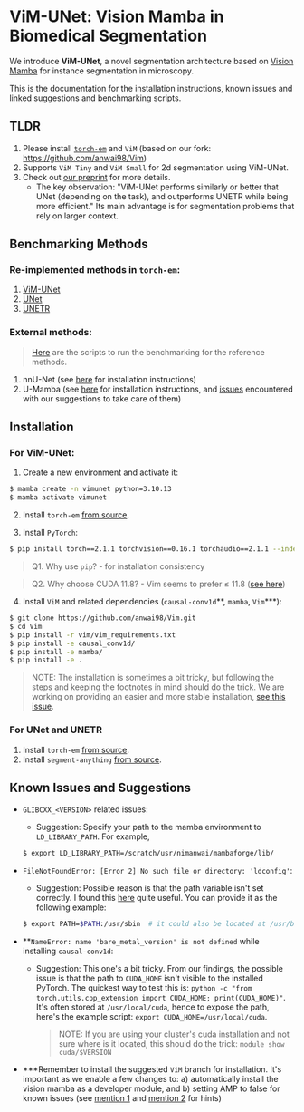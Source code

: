 # ViM-UNet: Vision Mamba in Biomedical Segmentation

We introduce **ViM-UNet**, a novel segmentation architecture based on [Vision Mamba](https://github.com/hustvl/Vim) for instance segmentation in microscopy.

This is the documentation for the installation instructions, known issues and linked suggestions and benchmarking scripts.

## TLDR
1. Please install [`torch-em`](https://github.com/constantinpape/torch-em) and `ViM` (based on our fork: https://github.com/anwai98/Vim)
2. Supports `ViM Tiny` and `ViM Small` for 2d segmentation using ViM-UNet.
3. Check out [our preprint](https://arxiv.org/abs/2404.07705) for more details.
    - The key observation: "ViM-UNet performs similarly or better that UNet (depending on the task), and outperforms UNETR while being more efficient." Its main advantage is for segmentation problems that rely on larger context.

## Benchmarking Methods

### Re-implemented methods in `torch-em`:
1. [ViM-UNet](https://github.com/constantinpape/torch-em/blob/main/torch_em/model/vim.py)
2. [UNet](https://github.com/constantinpape/torch-em/blob/main/torch_em/model/unet.py)
3. [UNETR](https://github.com/constantinpape/torch-em/blob/main/torch_em/model/unetr.py)

### External methods:

> [Here](https://github.com/computational-cell-analytics/vimunet-benchmarking) are the scripts to run the benchmarking for the reference methods.

1. nnU-Net (see [here](https://github.com/MIC-DKFZ/nnUNet) for installation instructions)
2. U-Mamba (see [here](https://github.com/bowang-lab/U-Mamba#installation) for installation instructions, and [issues]() encountered with our suggestions to take care of them)

## Installation

### For ViM-UNet:
1. Create a new environment and activate it:
```bash
$ mamba create -n vimunet python=3.10.13
$ mamba activate vimunet
```
2. Install `torch-em` [from source](https://github.com/constantinpape/torch-em#from-source).

3. Install `PyTorch`:
```bash
$ pip install torch==2.1.1 torchvision==0.16.1 torchaudio==2.1.1 --index-url https://download.pytorch.org/whl/cu118
```
> Q1. Why use `pip`? - for installation consistency

> Q2. Why choose CUDA 11.8? - Vim seems to prefer $\le$ 11.8 ([see here](https://github.com/hustvl/Vim/issues/51))

4. Install `ViM` and related dependencies (`causal-conv1d`\**, `mamba`, `Vim`\***):
```bash
$ git clone https://github.com/anwai98/Vim.git
$ cd Vim
$ pip install -r vim/vim_requirements.txt
$ pip install -e causal_conv1d/
$ pip install -e mamba/
$ pip install -e .
```

> NOTE: The installation is sometimes a bit tricky, but following the steps and keeping the footnotes in mind should do the trick.
> We are working on providing an easier and more stable installation, [see this issue](https://github.com/constantinpape/torch-em/issues/237).

### For UNet and UNETR

1. Install `torch-em` [from source](https://github.com/constantinpape/torch-em#from-source).
2. Install `segment-anything` [from source](https://github.com/facebookresearch/segment-anything#installation).


## Known Issues and Suggestions
- `GLIBCXX_<VERSION>` related issues:
    - Suggestion: Specify your path to the mamba environment to `LD_LIBRARY_PATH`. For example,
    ```bash
    $ export LD_LIBRARY_PATH=/scratch/usr/nimanwai/mambaforge/lib/
    ```

- `FileNotFoundError: [Error 2] No such file or directory: 'ldconfig'`:
    - Suggestion: Possible reason is that the path variable isn't set correctly. I found this [here](https://unix.stackexchange.com/questions/160019/dpkg-cannot-find-ldconfig-start-stop-daemon-in-the-path-variable) quite useful. You can provide it as the following example:
    ```bash
    $ export PATH=$PATH:/usr/sbin  # it could also be located at /usr/bin, etc. please check your system configurations for this.
    ```

- **`NameError: name 'bare_metal_version' is not defined` while installing `causal-conv1d`:
    - Suggestion: This one's a bit tricky. From our findings, the possible issue is that the path to `CUDA_HOME` isn't visible to the installed PyTorch. The quickest way to test this is: `python -c "from torch.utils.cpp_extension import CUDA_HOME; print(CUDA_HOME)"`. It's often stored at `/usr/local/cuda`, hence to expose the path, here's the example script: `export CUDA_HOME=/usr/local/cuda`.
        > NOTE: If you are using your cluster's cuda installation and not sure where is it located, this should do the trick: `module show cuda/$VERSION`

- ***Remember to install the suggested `ViM` branch for installation. It's important as we enable a few changes to: a) automatically install the vision mamba as a developer module, and b) setting AMP to false for known issues (see [mention 1](https://github.com/hustvl/Vim/issues/30) and [mention 2](https://github.com/bowang-lab/U-Mamba/issues/8) for hints)
